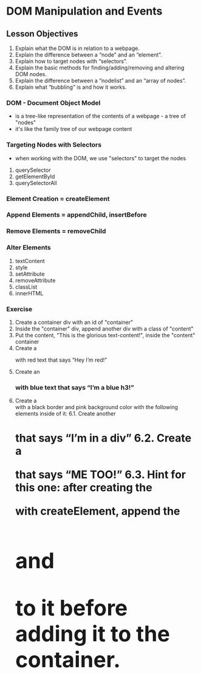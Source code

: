 # DOM Manipulation and Events

## Lesson Objectives

1. Explain what the DOM is in relation to a webpage.
2. Explain the difference between a “node” and an “element”.
3. Explain how to target nodes with “selectors”.
4. Explain the basic methods for finding/adding/removing and altering DOM nodes.
5. Explain the difference between a “nodelist” and an “array of nodes”.
6. Explain what “bubbling” is and how it works.

### DOM - Document Object Model

- is a tree-like representation of the contents of a webpage - a tree of "nodes"
- it's like the family tree of our webpage content

### Targeting Nodes with Selectors

- when working with the DOM, we use "selectors" to target the nodes

1. querySelector
2. getElementById
3. querySelectorAll

### Element Creation = createElement

### Append Elements = appendChild, insertBefore

### Remove Elements = removeChild

### Alter Elements

1. textContent
2. style
3. setAttribute
4. removeAttribute
5. classList
6. innerHTML

### Exercise

1. Create a container div with an id of "container"
2. Inside the "container" div, append another div with a class of "content"
3. Put the content, "This is the glorious text-content!", inside the "content" container
4. Create a <p> with red text that says “Hey I’m red!”
5. Create an <h3> with blue text that says “I’m a blue h3!”
6. Create a <div> with a black border and pink background color with the following elements inside of it:
   6.1. Create another <h1> that says “I’m in a div”
   6.2. Create a <p> that says “ME TOO!”
   6.3. Hint for this one: after creating the <div> with createElement, append the <h1> and <p> to it before adding it to the container.

